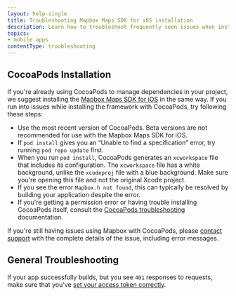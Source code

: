 ```yaml
---
layout: help-single
title: Troubleshooting Mapbox Maps SDK for iOS installation
description: Learn how to troubleshoot frequently seen issues when installing the Mapbox Maps SDK for iOS.
topics:
- mobile apps
contentType: troubleshooting
---
```


## CocoaPods Installation

If you're already using CocoaPods to manage dependencies in your project, we suggest installing the [Mapbox Maps SDK for iOS](https://www.mapbox.com/ios-sdk/) in the same way. If you run into issues while installing the framework with CocoaPods, try following these steps:

* Use the most recent version of CocoaPods. Beta versions are not recommended for use with the Mapbox Maps SDK for iOS.
* If `pod install` gives you an “Unable to find a specification” error, try running `pod repo update` first.
* When you run `pod install`, CocoaPods generates an `xcworkspace` file that includes its configuration. The `xcworkspace` file has a white background, unlike the `xcodeproj` file with a blue background. Make sure you're opening this file and not the original Xcode project.
* If you see the error `Mapbox.h not found`, this can typically be resolved by building your application despite the error.
* If you're getting a permission error or having trouble installing CocoaPods itself, consult the [CocoaPods troubleshooting](https://guides.cocoapods.org/using/troubleshooting.html) documentation.

If you're still having issues using Mapbox with CocoaPods, please [contact support](https://www.mapbox.com/contact) with the complete details of the issue, including error messages.

## General Troubleshooting

If your app successfully builds, but you see `401` responses to requests, make sure that you've [set your access token correctly](https://www.mapbox.com/ios-sdk/#access-tokens).
